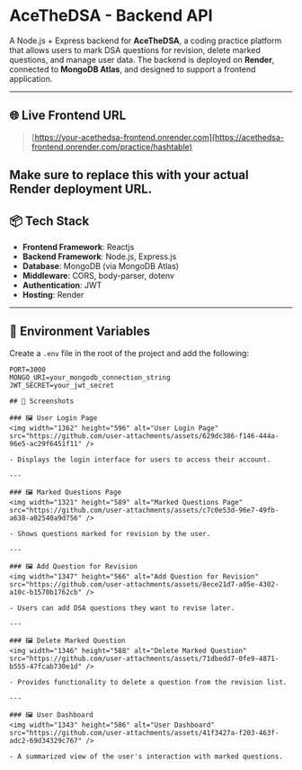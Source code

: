 # AceTheDSA - Backend API

A Node.js + Express backend for **AceTheDSA**, a coding practice platform that allows users to mark DSA questions for revision, delete marked questions, and manage user data. The backend is deployed on **Render**, connected to **MongoDB Atlas**, and designed to support a frontend application.

---

## 🌐 Live Frontend URL

> [https://your-acethedsa-frontend.onrender.com](https://acethedsa-frontend.onrender.com/practice/hashtable)

Make sure to replace this with your actual Render deployment URL.
---

## 📦 Tech Stack

- **Frontend Framework**: Reactjs 
- **Backend Framework**: Node.js, Express.js  
- **Database**: MongoDB (via MongoDB Atlas)  
- **Middleware**: CORS, body-parser, dotenv  
- **Authentication**: JWT  
- **Hosting**: Render  

---

## 🧪 Environment Variables

Create a `.env` file in the root of the project and add the following:

```env
PORT=3000
MONGO_URI=your_mongodb_connection_string
JWT_SECRET=your_jwt_secret

## 📸 Screenshots

### 🖼️ User Login Page
<img width="1362" height="596" alt="User Login Page" src="https://github.com/user-attachments/assets/629dc386-f146-444a-96e5-ac29f6451f11" />

- Displays the login interface for users to access their account.

---

### 🖼️ Marked Questions Page
<img width="1321" height="589" alt="Marked Questions Page" src="https://github.com/user-attachments/assets/c7c0e53d-96e7-49fb-a638-a02540a9d756" />

- Shows questions marked for revision by the user.

---

### 🖼️ Add Question for Revision
<img width="1347" height="566" alt="Add Question for Revision" src="https://github.com/user-attachments/assets/8ece21d7-a05e-4302-a10c-b1570b1762cb" />

- Users can add DSA questions they want to revise later.

---

### 🖼️ Delete Marked Question
<img width="1346" height="588" alt="Delete Marked Question" src="https://github.com/user-attachments/assets/71dbedd7-0fe9-4871-b555-47fcab730e1d" />

- Provides functionality to delete a question from the revision list.

---

### 🖼️ User Dashboard
<img width="1343" height="586" alt="User Dashboard" src="https://github.com/user-attachments/assets/41f3427a-f203-463f-adc2-69d34329c767" />

- A summarized view of the user's interaction with marked questions.
